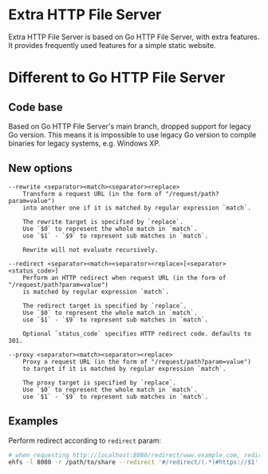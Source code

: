 # Extra HTTP File Server

Extra HTTP File Server is based on Go HTTP File Server, with extra features.
It provides frequently used features for a simple static website.

# Different to Go HTTP File Server

## Code base

Based on Go HTTP File Server's main branch, dropped support for legacy Go version.
This means it is impossible to use legacy Go version to compile binaries for legacy systems, e.g. Windows XP.

## New options

```
--rewrite <separator><match><separator><replace>
    Transform a request URL (in the form of "/request/path?param=value")
    into another one if it is matched by regular expression `match`.

    The rewrite target is specified by `replace`.
    Use `$0` to represent the whole match in `match`.
    use `$1` - `$9` to represent sub matches in `match`.

    Rewrite will not evaluate recursively.

--redirect <separator><match><separator><replace>[<separator><status_code>]
    Perform an HTTP redirect when request URL (in the form of "/request/path?param=value")
    is matched by regular expression `match`.

    The redirect target is specified by `replace`.
    Use `$0` to represent the whole match in `match`.
    use `$1` - `$9` to represent sub matches in `match`.

    Optional `status_code` specifies HTTP redirect code. defaults to 301.

--proxy <separator><match><separator><replace>
    Proxy a request URL (in the form of "/request/path?param=value")
    to target if it is matched by regular expression `match`.

    The proxy target is specified by `replace`.
    Use `$0` to represent the whole match in `match`.
    use `$1` - `$9` to represent sub matches in `match`.
```

## Examples

Perform redirect according to `redirect` param:

```sh
# when requesting http://localhost:8080/redirect/www.example.com, redirect to https://www.example.com
ehfs -l 8080 -r /path/to/share --redirect '#/redirect/(.*)#https://$1'
```
